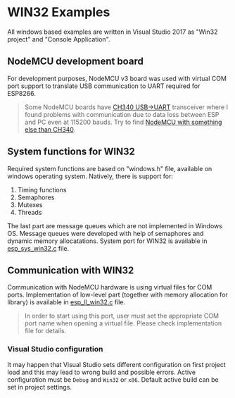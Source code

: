 # WIN32 Examples

All windows based examples are written in Visual Studio 2017 as "Win32 project" and "Console Application".

## NodeMCU development board

For development purposes, NodeMCU v3 board was used with virtual COM port support
to translate USB communication to UART required for ESP8266.

> Some NodeMCU boards have [CH340 USB->UART](https://www.tindie.com/products/multicognitive/nodemcu-esp8266-v3-lua-ch340-wifi-dev-board/) transceiver where I found problems with communication due to data loss between ESP and PC even at 115200 bauds. Try to find [NodeMCU with something else than CH340](https://www.ebay.com/itm/NodeMcu-Amica-V3-ESP-12E-ESP12E-4MB-FLASH-Lua-WIFI-Networking-dev-board-ESP8266-/141778019163).

## System functions for WIN32

Required system functions are based on "windows.h" file, available on windows operating system. Natively, there is support for:
1. Timing functions
2. Semaphores
3. Mutexes
4. Threads

The last part are message queues which are not implemented in Windows OS. Message queues were developed with help of semaphores and dynamic memory allocatations. System port for WIN32 is available in [esp_sys_win32.c](/src/system/esp_sys_win32.c) file.

## Communication with WIN32

Communication with NodeMCU hardware is using virtual files for COM ports. 
Implementation of low-level part (together with memory allocation for library) is available in [esp_ll_win32.c](/src/system/esp_ll_win32.c) file.

> In order to start using this port, user must set the appropriate COM port name when opening a virtual file. Please check implementation file for details.

### Visual Studio configuration

It may happen that Visual Studio sets different configuration on first project load and this may lead to wrong build and possible errors. Active configuration must be `Debug` and `Win32` or `x86`. Default active build can be set in project settings.
